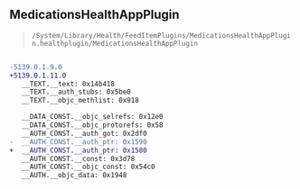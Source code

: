 ## MedicationsHealthAppPlugin

> `/System/Library/Health/FeedItemPlugins/MedicationsHealthAppPlugin.healthplugin/MedicationsHealthAppPlugin`

```diff

-5139.0.1.9.0
+5139.0.1.11.0
   __TEXT.__text: 0x14b418
   __TEXT.__auth_stubs: 0x5be0
   __TEXT.__objc_methlist: 0x918

   __DATA_CONST.__objc_selrefs: 0x12e0
   __DATA_CONST.__objc_protorefs: 0x58
   __AUTH_CONST.__auth_got: 0x2df0
-  __AUTH_CONST.__auth_ptr: 0x1590
+  __AUTH_CONST.__auth_ptr: 0x1580
   __AUTH_CONST.__const: 0x3d78
   __AUTH_CONST.__objc_const: 0x54c0
   __AUTH.__objc_data: 0x1948

```
